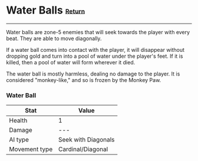 # Water Balls <small><sub><sup>[Return](./)</sup></sub></small>
---
Water balls are zone-5 enemies that will seek towards the player with every beat. They are able to move diagonally.

If a water ball comes into contact with the player, it will  disappear without dropping gold and turn into a pool of water under the player's feet. If it is killed, then a pool of water will form wherever it died.

The water ball is mostly harmless, dealing no damage to the player. It is considered "monkey-like," and so is frozen by the Monkey Paw.

### Water Ball
|Stat|Value|
|---|---|
|Health|1|
|Damage|---|
|AI type|Seek with Diagonals|
|Movement type|Cardinal/Diagonal|

